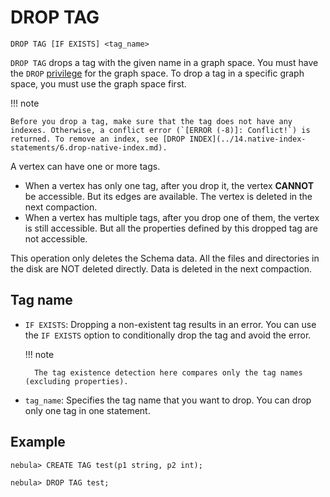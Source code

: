 # DROP TAG

```ngql
DROP TAG [IF EXISTS] <tag_name>
```

`DROP TAG` drops a tag with the given name in a graph space. You must have the `DROP` [privilege](../../7.data-security/1.authentication/3.role-list.md) for the graph space. To drop a tag in a specific graph space, you must use the graph space first.

!!! note

    Before you drop a tag, make sure that the tag does not have any indexes. Otherwise, a conflict error (`[ERROR (-8)]: Conflict!`) is returned. To remove an index, see [DROP INDEX](../14.native-index-statements/6.drop-native-index.md).

A vertex can have one or more tags.

- When a vertex has only one tag, after you drop it, the vertex **CANNOT** be accessible. But its edges are available. The vertex is deleted in the next compaction.
- When a vertex has multiple tags, after you drop one of them, the vertex is still accessible. But all the properties defined by this dropped tag are not accessible.

This operation only deletes the Schema data. All the files and directories in the disk are NOT deleted directly. Data is deleted in the next compaction.

## Tag name

- `IF EXISTS`: Dropping a non-existent tag results in an error. You can use the `IF EXISTS` option to conditionally drop the tag and avoid the error.

  !!! note

        The tag existence detection here compares only the tag names (excluding properties).

- `tag_name`: Specifies the tag name that you want to drop. You can drop only one tag in one statement.

## Example

```ngql
nebula> CREATE TAG test(p1 string, p2 int);

nebula> DROP TAG test;
```
